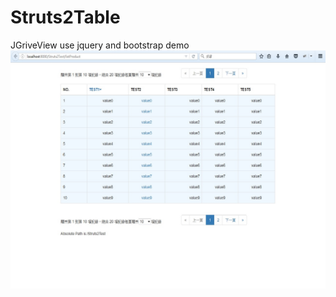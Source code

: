 # Struts2Table
JGriveView use jquery and bootstrap
demo
![alt tag](https://raw.githubusercontent.com/gpctv/Struts2Table/master/readMe.jpg)
